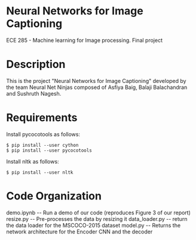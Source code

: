 # Neural Networks for Image Captioning

ECE 285 - Machine learning for Image processing. Final project

Description
===========
This is the project "Neural Networks for Image Captioning" developed by the team Neural Net Ninjas composed of Asfiya Baig, Balaji Balachandran and Sushruth Nagesh. 

Requirements
============
Install pycocotools as follows:

    $ pip install --user cython 
    $ pip install --user pycocotools
    
Install nltk as follows:

    $ pip install --user nltk
    
    
Code Organization
=================
demo.ipynb -- Run a demo of our code (reproduces Figure 3 of our report)
resize.py -- Pre-processes the data by resizing it
data_loader.py -- return the data loader for the MSCOCO-2015 dataset
model.py -- Returns the network architecture for the Encoder CNN and the decoder
